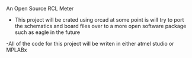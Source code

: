 An Open Source RCL Meter

- This project will be crated using orcad at some point is will try to port the schematics and board files over to a more open software package such as eagle in the future

-All of the code for this project will be writen in either atmel studio or MPLABx
